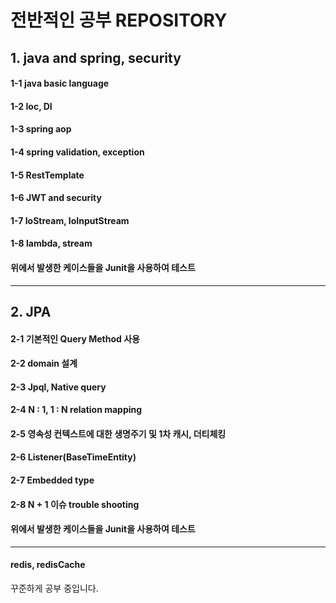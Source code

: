 # 전반적인 공부 REPOSITORY


## 1. java and spring, security
#### 1-1 java basic language
#### 1-2 Ioc, DI
#### 1-3 spring aop
#### 1-4 spring validation, exception
#### 1-5 RestTemplate
#### 1-6 JWT and security
#### 1-7 IoStream, IoInputStream
#### 1-8 lambda, stream
#### 위에서 발생한 케이스들을 Junit을 사용하여 테스트

-----
## 2. JPA
#### 2-1 기본적인 Query Method 사용
#### 2-2 domain 설계
#### 2-3 Jpql, Native query
#### 2-4 N : 1, 1 : N relation mapping
#### 2-5 영속성 컨텍스트에 대한 생명주기 및 1차 캐시, 더티체킹
#### 2-6 Listener(BaseTimeEntity)
#### 2-7 Embedded type
#### 2-8 N + 1 이슈 trouble shooting
#### 위에서 발생한 케이스들을 Junit을 사용하여 테스트

------
#### redis, redisCache
꾸준하게 공부 중입니다.
